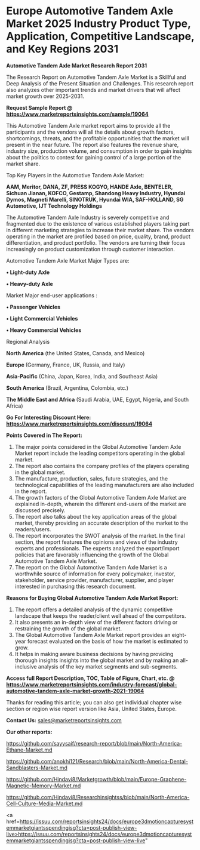# Europe Automotive Tandem Axle Market 2025 Industry Product Type, Application, Competitive Landscape, and Key Regions 2031

<strong>Automotive Tandem Axle Market Research Report 2031</strong>

The Research Report on Automotive Tandem Axle Market is a Skillful and Deep Analysis of the Present Situation and Challenges. This research report also analyzes other important trends and market drivers that will affect market growth over 2025-2031.

<strong>Request Sample Report @ <a href=https://www.marketreportsinsights.com/sample/19064>https://www.marketreportsinsights.com/sample/19064</a></strong>

This Automotive Tandem Axle market report aims to provide all the participants and the vendors will all the details about growth factors, shortcomings, threats, and the profitable opportunities that the market will present in the near future. The report also features the revenue share, industry size, production volume, and consumption in order to gain insights about the politics to contest for gaining control of a large portion of the market share.

Top Key Players in the Automotive Tandem Axle Market:

<strong>AAM, Meritor, DANA, ZF, PRESS KOGYO, HANDE Axle, BENTELER, Sichuan Jianan, KOFCO, Gestamp, Shandong Heavy Industry, Hyundai Dymos, Magneti Marelli, SINOTRUK, Hyundai WIA, SAF-HOLLAND, SG Automotive, IJT Technology Holdings</strong>

The Automotive Tandem Axle Industry is severely competitive and fragmented due to the existence of various established players taking part in different marketing strategies to increase their market share. The vendors operating in the market are profiled based on price, quality, brand, product differentiation, and product portfolio. The vendors are turning their focus increasingly on product customization through customer interaction.

Automotive Tandem Axle Market Major Types are:

<strong>• Light-duty Axle

• Heavy-duty Axle</strong>

Market Major end-user applications :

<strong>• Passenger Vehicles

• Light Commercial Vehicles

• Heavy Commercial Vehicles</strong>

Regional Analysis

</u><strong><b>North America</b></strong> (the United States, Canada, and Mexico)

<strong><b>Europe </b></strong>(Germany, France, UK, Russia, and Italy)

<strong><b>Asia-Pacific</b></strong> (China, Japan, Korea, India, and Southeast Asia)

<strong><b>South America</b></strong> (Brazil, Argentina, Colombia, etc.)

<strong><b>The Middle East and Africa</b></strong> (Saudi Arabia, UAE, Egypt, Nigeria, and South Africa)

<strong>Go For Interesting Discount Here: <a href=https://www.marketreportsinsights.com/discount/19064>https://www.marketreportsinsights.com/discount/19064</a></strong>

<strong>Points Covered in The Report:</strong>
<ol>
  <li>The major points considered in the Global Automotive Tandem Axle Market report include the leading competitors operating in the global market.</li>
  <li>The report also contains the company profiles of the players operating in the global market.</li>
  <li>The manufacture, production, sales, future strategies, and the technological capabilities of the leading manufacturers are also included in the report.</li>
  <li>The growth factors of the Global Automotive Tandem Axle Market are explained in-depth, wherein the different end-users of the market are discussed precisely.</li>
  <li>The report also talks about the key application areas of the global market, thereby providing an accurate description of the market to the readers/users.</li>
  <li>The report incorporates the SWOT analysis of the market. In the final section, the report features the opinions and views of the industry experts and professionals. The experts analyzed the export/import policies that are favorably influencing the growth of the Global Automotive Tandem Axle Market.</li>
  <li>The report on the Global Automotive Tandem Axle Market is a worthwhile source of information for every policymaker, investor, stakeholder, service provider, manufacturer, supplier, and player interested in purchasing this research document.</li>
</ol>
<strong>Reasons for Buying Global Automotive Tandem Axle Market Report:</strong>

<ol>
  <li>The report offers a detailed analysis of the dynamic competitive landscape that keeps the reader/client well ahead of the competitors.</li>
  <li>It also presents an in-depth view of the different factors driving or restraining the growth of the global market.</li>
  <li>The Global Automotive Tandem Axle Market report provides an eight-year forecast evaluated on the basis of how the market is estimated to grow.</li>
  <li>It helps in making aware business decisions by having providing thorough insights insights into the global market and by making an all-inclusive analysis of the key market segments and sub-segments.</li>
</ol>
<strong>Access full Report Description, TOC, Table of Figure, Chart, etc. @ <a href=https://www.marketreportsinsights.com/industry-forecast/global-automotive-tandem-axle-market-growth-2021-19064>https://www.marketreportsinsights.com/industry-forecast/global-automotive-tandem-axle-market-growth-2021-19064</a></strong>


Thanks for reading this article; you can also get individual chapter wise section or region wise report version like Asia, United States, Europe.

<strong>Contact Us:</strong>
sales@marketreportsinsights.com

<strong>Our other reports:</strong>

<a href=https://github.com/sayysaif/research-report/blob/main/North-America-Ethane-Market.md>https://github.com/sayysaif/research-report/blob/main/North-America-Ethane-Market.md</a>

<a href=https://github.com/anokhi121/Research/blob/main/North-America-Dental-Sandblasters-Market.md>https://github.com/anokhi121/Research/blob/main/North-America-Dental-Sandblasters-Market.md</a>

<a href=https://github.com/Hindavi8/Marketgrowth/blob/main/Europe-Graphene-Magnetic-Memory-Market.md>https://github.com/Hindavi8/Marketgrowth/blob/main/Europe-Graphene-Magnetic-Memory-Market.md</a>

<a href=https://github.com/Hindavi8/Researchinsightss/blob/main/North-America-Cell-Culture-Media-Market.md>https://github.com/Hindavi8/Researchinsightss/blob/main/North-America-Cell-Culture-Media-Market.md</a>

<a href=https://issuu.com/reportsinsights24/docs/europe3dmotioncapturesystemmarketgiantsspendingisg?cta=post-publish-view-live>https://issuu.com/reportsinsights24/docs/europe3dmotioncapturesystemmarketgiantsspendingisg?cta=post-publish-view-live</a>"

